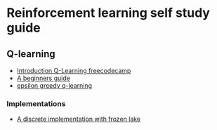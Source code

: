 # Reinforcement learning self study guide

## Q-learning

* [Introduction Q-Learning freecodecamp](https://www.freecodecamp.org/news/an-introduction-to-q-learning-reinforcement-learning-14ac0b4493cc/)
* [A beginners guide](https://towardsdatascience.com/a-beginners-guide-to-q-learning-c3e2a30a653c)
* [epsilon greedy q-learning](https://www.baeldung.com/cs/epsilon-greedy-q-learning)

### Implementations
* [A discrete implementation with frozen lake](qlearning_frozenlake.py)

